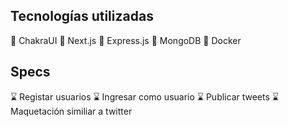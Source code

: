 ## Tecnologías utilizadas

:pushpin: ChakraUI
:pushpin: Next.js
:pushpin: Express.js
:pushpin: MongoDB
:pushpin: Docker

## Specs
:hourglass: Registar usuarios
:hourglass: Ingresar como usuario
:hourglass: Publicar tweets
:hourglass: Maquetación similiar a twitter
